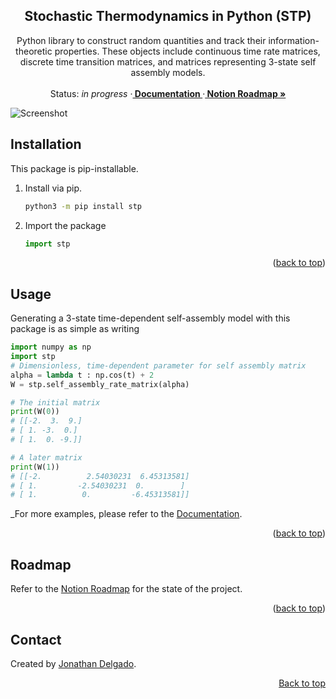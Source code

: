 <!-- Filename:      README.md -->
<!-- Author:        Jonathan Delgado -->
<!-- Description:   GitHub README -->

<!-- Header -->
<h2 align="center">Stochastic Thermodynamics in Python (STP)</h2>
  <p align="center">
    Python library to construct random quantities and track their information-theoretic properties. These objects include continuous time rate matrices, discrete time transition matrices, and matrices representing 3-state self assembly models.
    <br />
    <br />
    Status: <em>in progress</em>
    <!-- Documentation link -->
    ·<a href="https://stochastic-thermodynamics-in-python.readthedocs.io/en/latest/"><strong>
        Documentation
    </strong></a>
    <!-- Notion Roadmap link -->
    ·<a href="https://otanan.notion.site/01f791e958c04bfeaf33cd066f3971c1?v=2ca4c56ad7404d59b2bd751e3fcaaee6"><strong>
        Notion Roadmap »
    </strong></a>
  </p>
</div>


<!-- Project Demo -->
![Screenshot](https://jdelgado.net/images/stochastic-thermodynamics/typical-set.webp "Self Assembly Typical Set")
<!-- ![Screenshot](https://jdelgado.net/images/stochastic-thermodynamics/ts_hist_animation.gif "Self-Assembly State Histogram") -->


<!-- ## Table of contents
* [Contact](#contact)
* [Acknowledgments](#acknowledgments) -->


## Installation

This package is pip-installable.

1. Install via pip.
   ```sh
   python3 -m pip install stp
   ```
1. Import the package
   ```python
   import stp
   ```


<p align="right">(<a href="#readme-top">back to top</a>)</p>

## Usage

Generating a 3-state time-dependent self-assembly model with this package is as simple as writing
```python
import numpy as np
import stp
# Dimensionless, time-dependent parameter for self assembly matrix
alpha = lambda t : np.cos(t) + 2
W = stp.self_assembly_rate_matrix(alpha)

# The initial matrix
print(W(0))
# [[-2.  3.  9.]
# [ 1. -3.  0.]
# [ 1.  0. -9.]]

# A later matrix
print(W(1))
# [[-2.          2.54030231  6.45313581]
# [ 1.         -2.54030231  0.        ]
# [ 1.          0.         -6.45313581]]
```


_For more examples, please refer to the [Documentation].

<p align="right">(<a href="#readme-top">back to top</a>)</p>

## Roadmap

Refer to the [Notion Roadmap] for the state of the project.

<p align="right">(<a href="#readme-top">back to top</a>)</p>

## Contact
Created by [Jonathan Delgado](https://jdelgado.net/).


<p align="right"><a href="#readme-top">Back to top</a></p>

[Notion Roadmap]: https://otanan.notion.site/01f791e958c04bfeaf33cd066f3971c1?v=2ca4c56ad7404d59b2bd751e3fcaaee6
[Documentation]: https://stochastic-thermodynamics-in-python.readthedocs.io/en/latest/